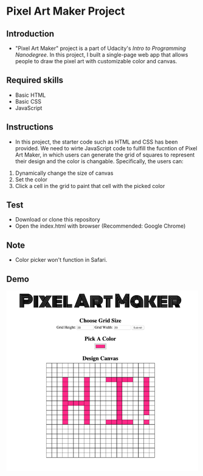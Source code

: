 # Pixel Art Maker Project


## Introduction

* "Pixel Art Maker" project is a part of Udacity's _Intro to Programming Nanodegree_. In this project, I built a single-page web app that allows people to draw the pixel art with customizable color and canvas.

## Required skills

* Basic HTML
* Basic CSS
* JavaScript 

## Instructions
* In this project, the starter code such as HTML and CSS has been provided. We need to wirte JavaScript code to fulfill the fucntion of Pixel Art Maker, in which users can generate the grid of squares to represent their design and the color is changable. Specifically, the users can:
1. Dynamically change the size of canvas 
2. Set the color 
3. Click a cell in the grid to paint that cell with the picked color

## Test
* Download or clone this repository
* Open the index.html with browser (Recommended: Google Chrome)

## Note
* Color picker won't function in Safari. 

## Demo
![Demo](https://github.com/JIMLYY/Pixel_Art_Maker/blob/master/demo.png "Demo")
